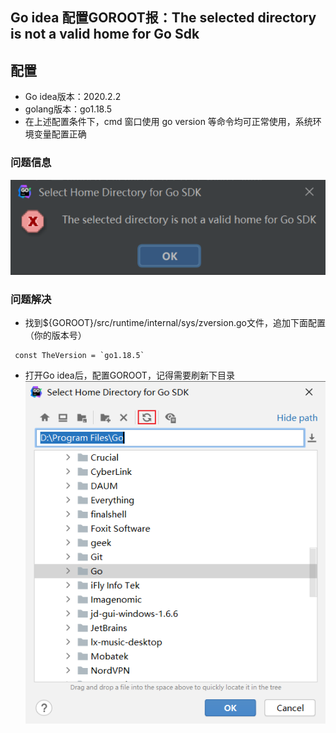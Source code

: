 ## Go idea 配置GOROOT报：The selected directory is not a valid home for Go Sdk

## 配置
* Go idea版本：2020.2.2
* golang版本：go1.18.5
* 在上述配置条件下，cmd 窗口使用 go version 等命令均可正常使用，系统环境变量配置正确

### 问题信息
![sdk导入失败](../resource/go/go-sdk导入失败.png)

### 问题解决
* 找到${GOROOT}/src/runtime/internal/sys/zversion.go文件，追加下面配置（你的版本号）
```shell
 const TheVersion = `go1.18.5`
```
* 打开Go idea后，配置GOROOT，记得需要刷新下目录
![导入sdk](../resource/go/go-导入sdk.png)

